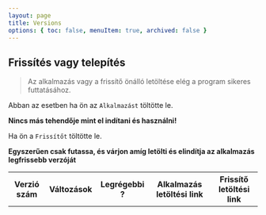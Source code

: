 ```yaml
---
layout: page
title: Versions
options: { toc: false, menuItem: true, archived: false }
---
```


## Frissítés vagy telepítés

> Az alkalmazás vagy a frissítő önálló letöltése elég a program sikeres futtatásához.

Abban az esetben ha ön az `Alkalmazást` töltötte le.

**Nincs más tehendője mint el indítani és használni!**

Ha ön a `Frissítőt` töltötte le.

**Egyszerűen csak futassa, és várjon amíg letölti és elindítja az alkalmazás legfrissebb verzóját**

<table id="table">
    <tr>
        <th>Verzió szám</th>
        <th>Változások</th>
        <th>Legrégebbi ?</th>
        <th>Alkalmazás letöltési link</th>
        <th>Frissítő letöltési link</th>
    </tr>
</table>

<script type="text/javascript">
    function GetMechanic() {
        let response = fetch("https://gist.githubusercontent.com/zozobalogh0817/3b2ef4e635f0e3b7a9a3ffe3c0a5d051/raw");
        response
            .then(value => value.json())
            .then((json) => {
                let table = document.getElementById("table");
                json.versions.forEach(async (value) => {
                    let rowElement = document.createElement("tr");
                    let versionNumberCellElement = document.createElement("td");
                    versionNumberCellElement.innerText = value.version;
                    let latestCellElement = document.createElement("td");
                    latestCellElement.innerText = value.latest;
                    let changeLogCellElement = document.createElement("td");
                    changeLogCellElement.innerHTML = value.changeLog.join("<br>");
                    let downloadLinkElement = document.createElement("td");
                    let updaterLinkElement = document.createElement("td");
                    let mergerDownloadUrl = value.updatePatchUrl.slice(0, 19)
                        + "/get"
                        + value.updatePatchUrl.slice(19);
                    let updaterDownloadUrl = value.updaterUrl.slice(0, 19)
                        + "/get"
                        + value.updatePatchUrl.slice(19);
                    downloadLinkElement.innerHTML = `<a href=${mergerDownloadUrl} download="Merger.exe"><button> Download Merger</button></a>`;
                    updaterLinkElement.innerHTML = `<a href=${updaterDownloadUrl} download="Updater.exe"><button> Download Updater</button></a>`;

                    rowElement.append(versionNumberCellElement);
                    rowElement.append(changeLogCellElement);
                    rowElement.append(latestCellElement);
                    rowElement.append(downloadLinkElement);
                    rowElement.append(updaterLinkElement);
                    table.append(rowElement);
                })
            })
    }

    GetMechanic()
</script>
